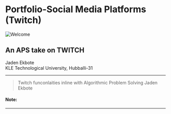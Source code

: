 # Portfolio-Social Media Platforms (Twitch)

![Welcome](https://github.com/JadenEkbote/portfolio.github.io/assets/97228905/593897a0-c534-4de8-a012-abd1bcda337d)

## An APS take on TWITCH


<dt>Jaden Ekbote</dt>
<dt>KLE Technological University, Hubballi-31</dt>



* * *
>
>
> Twitch funconlaities inline with Algorithmic Problem Solving
> Jaden Ekbote

#### Note:


* * *

